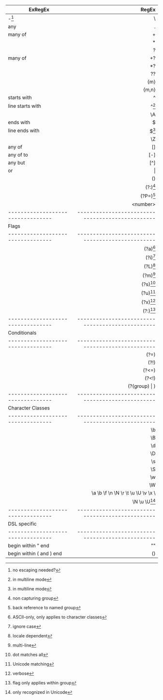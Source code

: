 
| ExRegEx                         |                                          RegEx |
|---------------------------------|-----------------------------------------------:|
| -[^1]                           |                                              \ |
| any                             |                                              . |
| many of <exp>                   |                                         <exp>+ |
|                                 |                                         <exp>* |
|                                 |                                         <exp>? |
| many of <exp>                   |                                        <exp>+? |
|                                 |                                        <exp>*? |
|                                 |                                        <exp>?? |
|                                 |                                       <exp>{m} |
|                                 |                                     <exp>{m,n} |
| starts with <exp>               |                                         ^<exp> |
| line starts with <exp>          |                                     ^<exp>[^2] |
|                                 |                                             \A |
| ends with <exp>                 |                                         <exp>$ |
| line ends with <exp>            |                                     <exp>$[^2] |
|                                 |                                             \Z |
| any of <exps>                   |                                       [<exps>] |
| any of <char> to <char>         |                                [<char>-<char>] |
| any but <exp>                   |                                       [^<exp>] |
| <exp> or <exp>                  |                                 <exp> \| <exp> |
|                                 |                                        (<exp>) |
|                                 |                                 (?\:<exp>)[^3] |
|                                 |                                (?P=<name>)[^4] |
|                                 |                                      \<number> |
|---------------------------------|------------------------------------------------|
| Flags                           |                                                |
|---------------------------------|------------------------------------------------|
|                                 |                                  (?a)<exp>[^5] |
|                                 |                                  (?i)<exp>[^6] |
|                                 |                                  (?L)<exp>[^7] |
|                                 |                                  (?m)<exp>[^8] |
|                                 |                                  (?s)<exp>[^9] |
|                                 |                                 (?u)<exp>[^10] |
|                                 |                                 (?x)<exp>[^11] |
|                                 |                           (?<flag>:<exp>)[^12] |
|---------------------------------|------------------------------------------------|
| Conditionals                    |                                                |
|---------------------------------|------------------------------------------------|
|                                 |                                     (?=<expr>) |
|                                 |                                     (?!<expr>) |
|                                 |                                    (?<=<expr>) |
|                                 |                                    (?<!<expr>) |
|                                 |                     (?(group)<expr> \| <expr>) |
|---------------------------------|------------------------------------------------|
| Character Classes               |                                                |
|---------------------------------|------------------------------------------------|
|                                 |                                            \\b |
|                                 |                                            \\B |
|                                 |                                            \\d |
|                                 |                                            \\D |
|                                 |                                            \\s |
|                                 |                                            \\S |
|                                 |                                            \\w |
|                                 |                                            \\W |
|                                 | \\a \\b \\f \\n \\N \\r \\t \\u \\U \\v \\x \\ |
|                                 |                               \\N \\u \\U[^13] |
|---------------------------------|------------------------------------------------|
| DSL specific                    |                                                |
|---------------------------------|------------------------------------------------|
| begin within " <expr> end       |                                       "<expr>" |
| begin within ( and ) <expr> end |                                     \(<expr>\) |

[^1]: no escaping needed?
[^2]: in multiline mode
[^3]: non capturing group
[^4]: back reference to named group
[^5]: ASCII-only, only applies to character classes
[^6]: ignore case
[^7]: locale dependent
[^8]: multi-line
[^9]: dot matches all
[^10]: Unicode matching
[^11]: verbose
[^12]: flag only applies within group
[^13]: only recognized in Unicode
